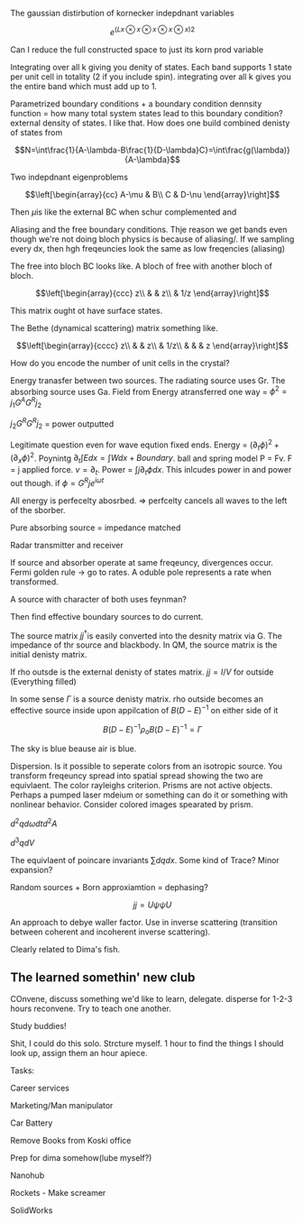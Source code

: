The gaussian distirbution of kornecker indepdnant variables

$$e^{(Lx\otimes x\otimes x\otimes x\otimes x)2}$$

Can I reduce the full constructed space to just its korn prod variable

Integrating over all k giving you denity of states. Each band supports 1
state per unit cell in totality (2 if you include spin). integrating
over all k gives you the entire band which must add up to 1.

Parametrized boundary conditions + a boundary condition dennsity
function = how many total system states lead to this boundary condition?
external density of states. I like that. How does one build combined
denisty of states from

$$N=\int\frac{1}{A-\lambda-B\frac{1}{D-\lambda}C}=\int\frac{g(\lambda)}{A-\lambda}$$

Two indepdnant eigenproblems

$$\left[\begin{array}{cc}
A-\mu & B\\
C & D-\nu
\end{array}\right]$$

Then $\mu$is like the external BC when schur complemented and

Aliasing and the free boundary conditions. Thje reason we get bands even
though we're not doing bloch physics is because of aliasing/. If we
sampling every dx, then hgh freqeuncies look the same as low freqencies
(aliasing)

The free into bloch BC looks like. A bloch of free with another bloch of
bloch.

$$\left[\begin{array}{ccc}
z\\
 &  & z\\
 & 1/z
\end{array}\right]$$

This matrix ought ot have surface states.

The Bethe (dynamical scattering) matrix something like.

$$\left[\begin{array}{cccc}
z\\
 &  & z\\
 & 1/z\\
 &  &  & z
\end{array}\right]$$

How do you encode the number of unit cells in the crystal?

Energy tranasfer between two sources. The radiating source uses Gr. The
absorbing source uses Ga. Field from Energy atransferred one way =
$\phi^{2}=j_{1}G^{A}G^{R}j_{2}$

$j_{2}G^{R}G^{R}j_{2}$ = power outputted

Legitimate question even for wave eqution fixed ends. Energy =
$(\partial_{t}\phi)^{2}+(\partial_{x}\phi)^{2}$. Poynintg
$\partial_{t}\int Edx=\int Wdx+Boundary$. ball and spring model P = Fv.
F = j applied force. $v=\partial_{t}$. Power =
$\int j\partial_{t}\phi dx$. This inlcudes power in and power out
though. if $\phi=G^{R}je^{i\omega t}$

All energy is perfecelty abosrbed. =\> perfcelty cancels all waves to
the left of the sborber.

Pure absorbing source = impedance matched

Radar transmitter and receiver

If source and absorber operate at same freqeuncy, divergences occur.
Fermi golden rule -\> go to rates. A oduble pole represents a rate when
transformed.

A source with character of both uses feynman?

Then find effective boundary sources to do current.

The source matrix $jj^{\dagger}$is easily converted into the desnity
matrix via G. The impedance of thr source and blackbody. In QM, the
source matrix is the initial denisty matrix.

If rho outsde is the external denisty of states matrix. $jj=I/V$ for
outside (Everything filled)

In some sense $\Gamma$ is a source denisty matrix. rho outside becomes
an effective source inside upon appilcation of $B(D-E)^{-1}$ on either
side of it

$$B(D-E)^{-1}\rho_{o}B(D-E)^{-1}=\Gamma$$

The sky is blue beause air is blue.

Dispersion. Is it possible to seperate colors from an isotropic source.
You transform freqeuncy spread into spatial spread showing the two are
equivlaent. The color rayleighs criterion. Prisms are not active
objects. Perhaps a pumped laser mdeium or something can do it or
something with nonlinear behavior. Consider colored images spearated by
prism.

$d^{2}qd\omega dtd^{2}A$

$d^{3}qdV$

The equivlaent of poincare invariants $\sum dqdx$. Some kind of Trace?
Minor expansion?

Random sources + Born approxiamtion = dephasing?

$$jj=U\psi\psi U$$

An approach to debye waller factor. Use in inverse scattering
(transition between coherent and incoherent inverse scattering).

Clearly related to Dima's fish.

The learned somethin' new club
------------------------------

COnvene, discuss something we'd like to learn, delegate. disperse for
1-2-3 hours reconvene. Try to teach one another.

Study buddies!

Shit, I could do this solo. Strcture myself. 1 hour to find the things I
should look up, assign them an hour apiece.

Tasks:

Career services

Marketing/Man manipulator

Car Battery

Remove Books from Koski office

Prep for dima somehow(lube myself?)

Nanohub

Rockets - Make screamer

SolidWorks

